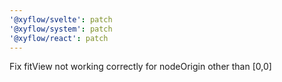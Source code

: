 ```yaml
---
'@xyflow/svelte': patch
'@xyflow/system': patch
'@xyflow/react': patch
---
```


Fix fitView not working correctly for nodeOrigin other than [0,0]
